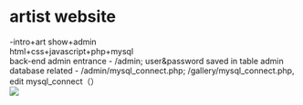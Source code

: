 # artist website  
-intro+art show+admin  
html+css+javascript+php+mysql  
back-end admin entrance - /admin; user&password saved in table admin  
database related - /admin/mysql_connect.php; /gallery/mysql_connect.php, edit mysql_connect（）  
![](https://github.com/harul12138/artist/image/1.png)



